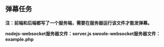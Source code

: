 <h2>弹幕任务

<h4>注：前端和后端都写了一个服务端，需要在服务器运行该文件才能发弹幕。

nodejs-websocket服务器文件：server.js
swoole-websocket服务器文件：example.php

